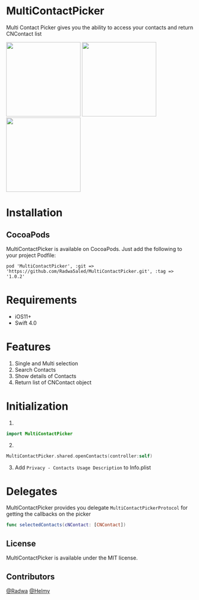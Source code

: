 # MultiContactPicker
Multi Contact Picker gives you the ability to access your contacts and return CNContact list

<img src="https://user-images.githubusercontent.com/19505152/39757920-9f7a2c0e-52ce-11e8-8aee-54eff31477a5.png" width="200"> <img src="https://user-images.githubusercontent.com/19505152/39757941-b63d8dfa-52ce-11e8-81f7-7f7348e588fd.png" width="200"> <img src="https://user-images.githubusercontent.com/19505152/39757947-bbcf14a0-52ce-11e8-8c93-058376332af1.png" width="200">

# Installation #

## CocoaPods ##
MultiContactPicker is available on CocoaPods. Just add the following to your project Podfile:

`pod 'MultiContactPicker', :git => 'https://github.com/Radwa5aled/MultiContactPicker.git', :tag => '1.0.2'`

# Requirements #

* iOS11+
* Swift 4.0

# Features #

1. Single and Multi selection
2. Search Contacts
3. Show details of Contacts
4. Return list of CNContact object

# Initialization #

1. 
```swift
import MultiContactPicker
```
2.
```swift
MultiContactPicker.shared.openContacts(controller:self)
```
3. Add `Privacy - Contacts Usage Description` to Info.plist

# Delegates #

MultiContactPicker provides you delegate `MultiContactPickerProtocol` for getting the callbacks on the picker

```swift
func selectedContacts(cNContact: [CNContact])
```
## License ##

MultiContactPicker is available under the MIT license.

## Contributors ##

[@Radwa](https://github.com/Radwa5aled)
[@Helmy](https://github.com/MOMMH2008)
